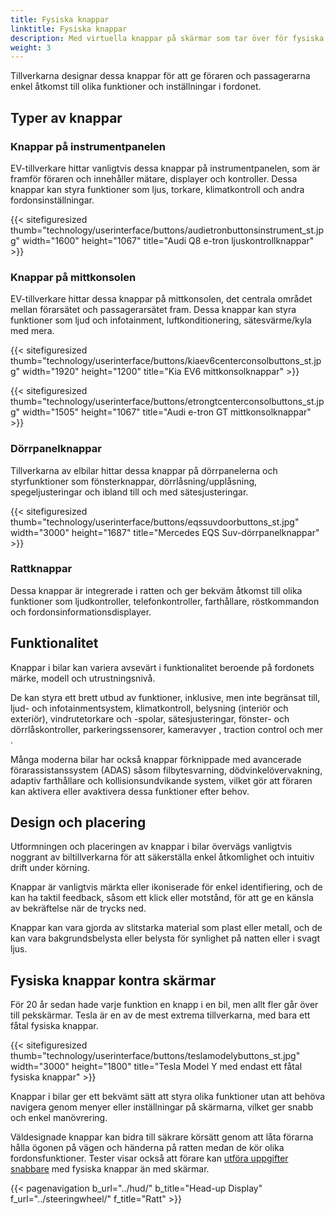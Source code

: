 ```yaml
---
title: Fysiska knappar
linktitle: Fysiska knappar
description: Med virtuella knappar på skärmar som tar över för fysiska knappar på allt fler områden finns det fortfarande fysiska knappar i de flesta elbilar.
weight: 3
---
```

<!-- markdownlint-disable MD033 -->
Tillverkarna designar dessa knappar för att ge föraren och passagerarna enkel åtkomst till olika funktioner och inställningar i fordonet.

## Typer av knappar

### Knappar på instrumentpanelen

EV-tillverkare hittar vanligtvis dessa knappar på instrumentpanelen, som är framför föraren och innehåller mätare, displayer och kontroller. Dessa knappar kan styra funktioner som ljus, torkare, klimatkontroll och andra fordonsinställningar.

{{< sitefiguresized thumb="technology/userinterface/buttons/audietronbuttonsinstrument_st.jpg" width="1600" height="1067" title="Audi Q8 e-tron ljuskontrollknappar" >}}

### Knappar på mittkonsolen

EV-tillverkare hittar dessa knappar på mittkonsolen, det centrala området mellan förarsätet och passagerarsätet fram. Dessa knappar kan styra funktioner som ljud och infotainment, luftkonditionering, sätesvärme/kyla med mera.

{{< sitefiguresized thumb="technology/userinterface/buttons/kiaev6centerconsolbuttons_st.jpg" width="1920" height="1200" title="Kia EV6 mittkonsolknappar" >}}

{{< sitefiguresized thumb="technology/userinterface/buttons/etrongtcenterconsolbuttons_st.jpg" width="1505" height="1067" title="Audi e-tron GT mittkonsolknappar" >}}

### Dörrpanelknappar

Tillverkarna av elbilar hittar dessa knappar på dörrpanelerna och styrfunktioner som fönsterknappar, dörrlåsning/upplåsning, spegeljusteringar och ibland till och med sätesjusteringar.

{{< sitefiguresized thumb="technology/userinterface/buttons/eqssuvdoorbuttons_st.jpg" width="3000" height="1687" title="Mercedes EQS Suv-dörrpanelknappar" >}}

### Rattknappar

Dessa knappar är integrerade i ratten och ger bekväm åtkomst till olika funktioner som ljudkontroller, telefonkontroller, farthållare, röstkommandon och fordonsinformationsdisplayer.

## Funktionalitet

Knappar i bilar kan variera avsevärt i funktionalitet beroende på fordonets märke, modell och utrustningsnivå.

De kan styra ett brett utbud av funktioner, inklusive, men inte begränsat till, ljud- och infotainmentsystem, klimatkontroll, belysning (interiör och exteriör), vindrutetorkare och -spolar, sätesjusteringar, fönster- och dörrlåskontroller, parkeringssensorer, kameravyer , traction control och mer .

Många moderna bilar har också knappar förknippade med avancerade förarassistanssystem (ADAS) såsom filbytesvarning, dödvinkelövervakning, adaptiv farthållare och kollisionsundvikande system, vilket gör att föraren kan aktivera eller avaktivera dessa funktioner efter behov.

## Design och placering

Utformningen och placeringen av knappar i bilar övervägs vanligtvis noggrant av biltillverkarna för att säkerställa enkel åtkomlighet och intuitiv drift under körning.

Knappar är vanligtvis märkta eller ikoniserade för enkel identifiering, och de kan ha taktil feedback, såsom ett klick eller motstånd, för att ge en känsla av bekräftelse när de trycks ned.

Knappar kan vara gjorda av slitstarka material som plast eller metall, och de kan vara bakgrundsbelysta eller belysta för synlighet på natten eller i svagt ljus.

## Fysiska knappar kontra skärmar

För 20 år sedan hade varje funktion en knapp i en bil, men allt fler går över till pekskärmar. Tesla är en av de mest extrema tillverkarna, med bara ett fåtal fysiska knappar.

{{< sitefiguresized thumb="technology/userinterface/buttons/teslamodelybuttons_st.jpg" width="3000" height="1800" title="Tesla Model Y med endast ett fåtal fysiska knappar" >}}

Knappar i bilar ger ett bekvämt sätt att styra olika funktioner utan att behöva navigera genom menyer eller inställningar på skärmarna, vilket ger snabb och enkel manövrering.

Väldesignade knappar kan bidra till säkrare körsätt genom att låta förarna hålla ögonen på vägen och händerna på ratten medan de kör olika fordonsfunktioner. Tester visar också att förare kan [utföra uppgifter snabbare](https://www.vibilagare.se/english/physical-buttons-outperform-touchscreens-new-cars-test-finds) med fysiska knappar än med skärmar.

{{< pagenavigation b_url="../hud/" b_title="Head-up Display" f_url="../steeringwheel/" f_title="Ratt" >}}